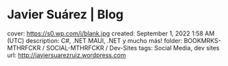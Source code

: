 # Javier Suárez | Blog

cover: https://s0.wp.com/i/blank.jpg
created: September 1, 2022 1:58 AM (UTC)
description: C#, .NET MAUI, .NET y mucho más!
folder: BOOKMRKS-MTHRFCKR / SOCIAL-MTHRFCKR / Dev-Sites
tags: Social Media, dev sites
url: http://javiersuarezruiz.wordpress.com